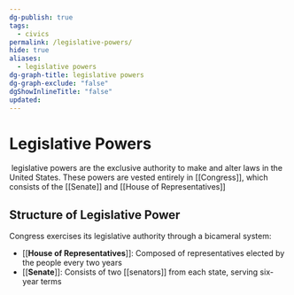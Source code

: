 ```yaml
---
dg-publish: true
tags:
  - civics
permalink: /legislative-powers/
hide: true
aliases:
  - legislative powers
dg-graph-title: legislative powers
dg-graph-exclude: "false"
dgShowInlineTitle: "false"
updated:
---
```

# Legislative Powers
 legislative powers are the exclusive authority to make and alter laws in the United States. These powers are vested entirely in [[Congress]], which consists of the [[Senate]] and [[House of Representatives]]
## Structure of Legislative Power
Congress exercises its legislative authority through a bicameral system:

- [[**House of Representatives**]]: Composed of representatives elected by the people every two years 
- [[**Senate**]]: Consists of two [[senators]] from each state, serving six-year terms